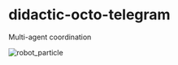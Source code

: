 # didactic-octo-telegram
Multi-agent coordination

![robot_particle](https://user-images.githubusercontent.com/24938569/144026653-7c61bc8c-b05b-4ae9-9914-90fe1d51ef37.gif)
